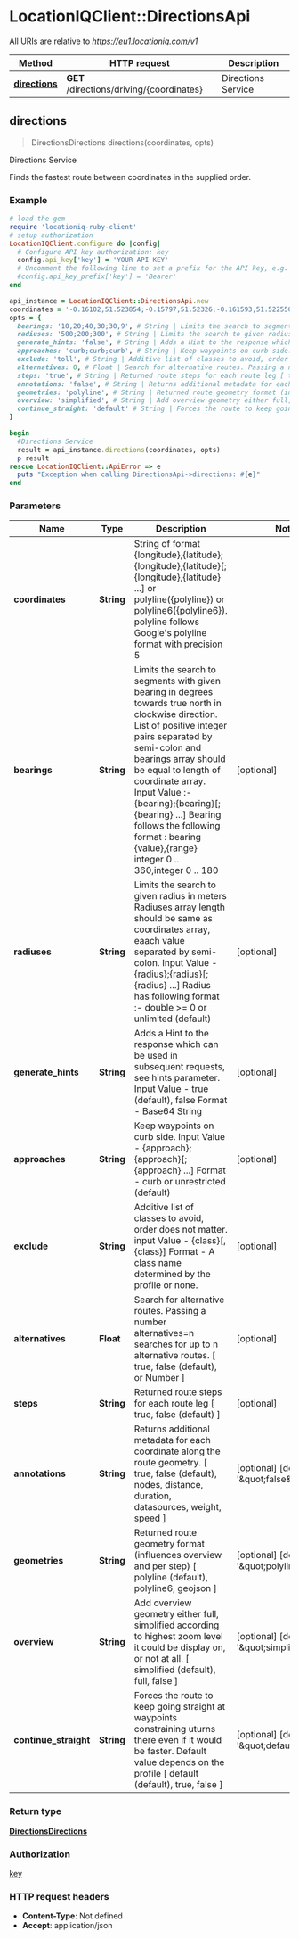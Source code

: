 # LocationIQClient::DirectionsApi

All URIs are relative to *https://eu1.locationiq.com/v1*

Method | HTTP request | Description
------------- | ------------- | -------------
[**directions**](DirectionsApi.md#directions) | **GET** /directions/driving/{coordinates} | Directions Service



## directions

> DirectionsDirections directions(coordinates, opts)

Directions Service

Finds the fastest route between coordinates in the supplied order.

### Example

```ruby
# load the gem
require 'locationiq-ruby-client'
# setup authorization
LocationIQClient.configure do |config|
  # Configure API key authorization: key
  config.api_key['key'] = 'YOUR API KEY'
  # Uncomment the following line to set a prefix for the API key, e.g. 'Bearer' (defaults to nil)
  #config.api_key_prefix['key'] = 'Bearer'
end

api_instance = LocationIQClient::DirectionsApi.new
coordinates = '-0.16102,51.523854;-0.15797,51.52326;-0.161593,51.522550' # String | String of format {longitude},{latitude};{longitude},{latitude}[;{longitude},{latitude} ...] or polyline({polyline}) or polyline6({polyline6}). polyline follows Google's polyline format with precision 5
opts = {
  bearings: '10,20;40,30;30,9', # String | Limits the search to segments with given bearing in degrees towards true north in clockwise direction. List of positive integer pairs separated by semi-colon and bearings array should be equal to length of coordinate array. Input Value :- {bearing};{bearing}[;{bearing} ...] Bearing follows the following format : bearing {value},{range} integer 0 .. 360,integer 0 .. 180
  radiuses: '500;200;300', # String | Limits the search to given radius in meters Radiuses array length should be same as coordinates array, eaach value separated by semi-colon. Input Value - {radius};{radius}[;{radius} ...] Radius has following format :- double >= 0 or unlimited (default)
  generate_hints: 'false', # String | Adds a Hint to the response which can be used in subsequent requests, see hints parameter. Input Value - true (default), false Format - Base64 String
  approaches: 'curb;curb;curb', # String | Keep waypoints on curb side. Input Value - {approach};{approach}[;{approach} ...] Format - curb or unrestricted (default)
  exclude: 'toll', # String | Additive list of classes to avoid, order does not matter. input Value - {class}[,{class}] Format - A class name determined by the profile or none.
  alternatives: 0, # Float | Search for alternative routes. Passing a number alternatives=n searches for up to n alternative routes. [ true, false (default), or Number ]
  steps: 'true', # String | Returned route steps for each route leg [ true, false (default) ]
  annotations: 'false', # String | Returns additional metadata for each coordinate along the route geometry.  [ true, false (default), nodes, distance, duration, datasources, weight, speed ]
  geometries: 'polyline', # String | Returned route geometry format (influences overview and per step) [ polyline (default), polyline6, geojson ]
  overview: 'simplified', # String | Add overview geometry either full, simplified according to highest zoom level it could be display on, or not at all. [ simplified (default), full, false ]
  continue_straight: 'default' # String | Forces the route to keep going straight at waypoints constraining uturns there even if it would be faster. Default value depends on the profile [ default (default), true, false ]
}

begin
  #Directions Service
  result = api_instance.directions(coordinates, opts)
  p result
rescue LocationIQClient::ApiError => e
  puts "Exception when calling DirectionsApi->directions: #{e}"
end
```

### Parameters


Name | Type | Description  | Notes
------------- | ------------- | ------------- | -------------
 **coordinates** | **String**| String of format {longitude},{latitude};{longitude},{latitude}[;{longitude},{latitude} ...] or polyline({polyline}) or polyline6({polyline6}). polyline follows Google&#39;s polyline format with precision 5 | 
 **bearings** | **String**| Limits the search to segments with given bearing in degrees towards true north in clockwise direction. List of positive integer pairs separated by semi-colon and bearings array should be equal to length of coordinate array. Input Value :- {bearing};{bearing}[;{bearing} ...] Bearing follows the following format : bearing {value},{range} integer 0 .. 360,integer 0 .. 180 | [optional] 
 **radiuses** | **String**| Limits the search to given radius in meters Radiuses array length should be same as coordinates array, eaach value separated by semi-colon. Input Value - {radius};{radius}[;{radius} ...] Radius has following format :- double &gt;&#x3D; 0 or unlimited (default) | [optional] 
 **generate_hints** | **String**| Adds a Hint to the response which can be used in subsequent requests, see hints parameter. Input Value - true (default), false Format - Base64 String | [optional] 
 **approaches** | **String**| Keep waypoints on curb side. Input Value - {approach};{approach}[;{approach} ...] Format - curb or unrestricted (default) | [optional] 
 **exclude** | **String**| Additive list of classes to avoid, order does not matter. input Value - {class}[,{class}] Format - A class name determined by the profile or none. | [optional] 
 **alternatives** | **Float**| Search for alternative routes. Passing a number alternatives&#x3D;n searches for up to n alternative routes. [ true, false (default), or Number ] | [optional] 
 **steps** | **String**| Returned route steps for each route leg [ true, false (default) ] | [optional] 
 **annotations** | **String**| Returns additional metadata for each coordinate along the route geometry.  [ true, false (default), nodes, distance, duration, datasources, weight, speed ] | [optional] [default to &#39;\&quot;false\&quot;&#39;]
 **geometries** | **String**| Returned route geometry format (influences overview and per step) [ polyline (default), polyline6, geojson ] | [optional] [default to &#39;\&quot;polyline\&quot;&#39;]
 **overview** | **String**| Add overview geometry either full, simplified according to highest zoom level it could be display on, or not at all. [ simplified (default), full, false ] | [optional] [default to &#39;\&quot;simplified\&quot;&#39;]
 **continue_straight** | **String**| Forces the route to keep going straight at waypoints constraining uturns there even if it would be faster. Default value depends on the profile [ default (default), true, false ] | [optional] [default to &#39;\&quot;default\&quot;&#39;]

### Return type

[**DirectionsDirections**](DirectionsDirections.md)

### Authorization

[key](../README.md#key)

### HTTP request headers

- **Content-Type**: Not defined
- **Accept**: application/json

